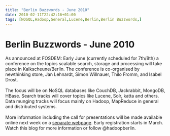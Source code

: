 ```yaml
---
title: "Berlin Buzzwords - June 2010"
date: 2010-02-11T22:42:16+01:00
tags: [NOSQL,Hadoop,General,Lucene,Berlin,Berlin Buzzwords,]
---
```


# Berlin Buzzwords - June 2010


As announced at FOSDEM: Early June (currently scheduled for 7th/8th) a conference on the topics scalable search, 
storage and processing will take place in Kalkscheune/Berlin. The conference is co-organised by newthinking store, Jan 
Lehnardt, Simon Willnauer, Thilo Fromm, and Isabel Drost.<br><br>The focus will be on NoSQL databases like CouchDB, 
Jackrabbit, MongoDB, HBase. Search tracks will cover topics like Lucene, Solr, katta and others. Data munging tracks 
will focus mainly on Hadoop, MapReduce in general and distributed systems.<br><br>More information including the call 
for presentations will be made available online next week on a <a href="http://hadoopberlin.de">separate webpage</a>. 
Early registration starts in March. Watch this blog for more information or follow @hadoopberlin.
